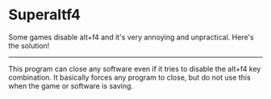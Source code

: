 # Superaltf4
Some games disable alt+f4 and it's very annoying and unpractical. Here's the solution!
___
This program can close any software even if it tries to disable the alt+f4 key combination.
It basically forces any program to close, but do not use this when the game or software is saving.
